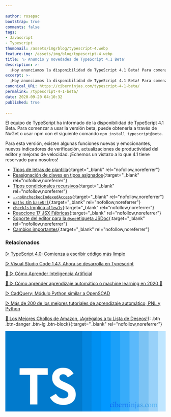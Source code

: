 ```yaml
---

author: rosepac
bootstrap: true
comments: false
tags:
- Javascript
- Typescript
thumbnail: /assets/img/blog/typescript-4.webp
feature-img: /assets/img/blog/typescript-4.webp
title: '▷ Anuncio y novedades de TypeScript 4.1 Beta'
description: >-
  ¡Hoy anunciamos la disponibilidad de TypeScript 4.1 Beta! Para comenzar a usar la versión beta, puede obtenerla a través de NuGet o usar npm.
excerpt: >-
  ¡Hoy anunciamos la disponibilidad de TypeScript 4.1 Beta! Para comenzar a usar la versión beta, puede obtenerla a través de NuGet o usar npm.
canonical_URL: https://ciberninjas.com/typescript-4-1-beta/
permalink: /typescript-4-1-beta/
date: 2020-09-20 04:10:32
published: true

---
```


El equipo de TypeScript ha informado de la disponibilidad de TypeScript 4.1 Beta. Para comenzar a usar la versión beta, puede obtenerla a través de NuGet o usar npm con el siguiente comando `npm install typescript@beta`.

Para esta versión, existen algunas funciones nuevas y emocionantes, nuevos indicadores de verificación, actualizaciones de productividad del editor y mejoras de velocidad. ¡Echemos un vistazo a lo que 4.1 tiene reservado para nosotros!

- [Tipos de letras de plantilla](https://devblogs.microsoft.com/typescript/announcing-typescript-4-1-beta/#template-literal-types){:target="_blank" rel="nofollow,noreferrer"}
- [Reasignación de claves en tipos asignados](https://devblogs.microsoft.com/typescript/announcing-typescript-4-1-beta/#key-remapping-mapped-types){:target="_blank" rel="nofollow,noreferrer"}
- [Tipos condicionales recursivos](https://devblogs.microsoft.com/typescript/announcing-typescript-4-1-beta/#recursive-conditional-types){:target="_blank" rel="nofollow,noreferrer"}
- [`--noUncheckedIndexedAccess`](https://devblogs.microsoft.com/typescript/announcing-typescript-4-1-beta/#no-unchecked-indexed-access){:target="_blank" rel="nofollow,noreferrer"}
- [`paths` sin `baseUrl`](https://devblogs.microsoft.com/typescript/announcing-typescript-4-1-beta/#template-literal-types){:target="_blank" rel="nofollow,noreferrer"}
- [`checkJs` Implica `allowJs`](https://devblogs.microsoft.com/typescript/announcing-typescript-4-1-beta/#checkjs-implies-allowjs){:target="_blank" rel="nofollow,noreferrer"}
- [Reaccione 17 JSX Fábricas](https://devblogs.microsoft.com/typescript/announcing-typescript-4-1-beta/#jsx-factories){:target="_blank" rel="nofollow,noreferrer"}
- [Soporte del editor para la `@see`etiqueta JSDoc](https://devblogs.microsoft.com/typescript/announcing-typescript-4-1-beta/#jsdoc-see-tag){:target="_blank" rel="nofollow,noreferrer"}
- [Cambios importantes](https://devblogs.microsoft.com/typescript/announcing-typescript-4-1-beta/#breaking-changes){:target="_blank" rel="nofollow,noreferrer"}

### **Relacionados** <!-- omit in toc -->
<!-- https://www.infoworld.com/article/3572553/what-is-computer-vision-ai-for-images-and-video.html#tk.rss_all -->

[▷ TypeScript 4.0: Comienza a escribir código más limpio](https://ciberninjas.com/typescript-codigo-limpio/)

[▷ Visual Studio Code 1.47: Ahora se desarrolla en Typescript](https://ciberninjas.com/visual-studio-code-1-47/)

[🧠 ▷ Cómo Aprender Inteligencia Artificial](https://ciberninjas.com/inteligencia-artificial/)

[🥇 ▷ Cómo aprender aprendizaje automático o machine learning en 2020 🤖](https://ciberninjas.com/que-aprender-sobre-machine-learning-2020/)

[▷ CadQuery: Módulo Python similar a OpenSCAD](https://ciberninjas.com/biblioteca%20impresoras%203d/2020/01/28/impresiones-3d-modulo-python-cadquery.html)

[▷ Más de 200 de los mejores tutoriales de aprendizaje automático, PNL y Python](https://ciberninjas.com/aprendizaje-automatico-cursos-ingles/)

[🛒 Los Mejores Chollos de Amazon, ¡Agrégalos a tu Lista de Deseos!](/amazon/ "Los Mejores Chollos de Amazon, Ofertas Flash, Black Monday y Amazon Prime Day"){: .btn .btn-danger .btn-lg .btn-block}{:target="_blank" rel="nofollow,noreferrer"}

![TypeScript 4.0: Comienza a escribir código más limpio y transparente](/assets/img/blog/typescript-4.webp "TypeScript 4.0: Comienza a escribir código más limpio y transparente")